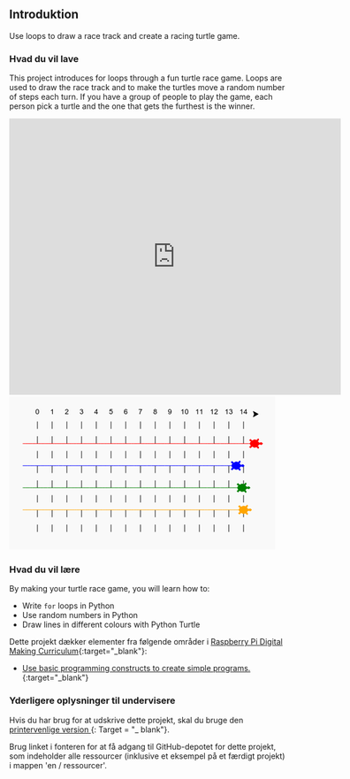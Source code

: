 ## Introduktion

Use loops to draw a race track and create a racing turtle game.

### Hvad du vil lave

This project introduces for loops through a fun turtle race game. Loops are used to draw the race track and to make the turtles move a random number of steps each turn. If you have a group of people to play the game, each person pick a turtle and the one that gets the furthest is the winner.

<div class="trinket">
  <iframe src="https://trinket.io/embed/python/9339862606?outputOnly=true&start=result" width="600" height="500" frameborder="0" marginwidth="0" marginheight="0" allowfullscreen>
  </iframe>
  <img src="images/race-finished.png">
</div>

### Hvad du vil lære

By making your turtle race game, you will learn how to:

+ Write `for` loops in Python
+ Use random numbers in Python
+ Draw lines in different colours with Python Turtle

Dette projekt dækker elementer fra følgende områder i [Raspberry Pi Digital Making Curriculum](http://rpf.io/curriculum){:target="_blank"}:

+ [Use basic programming constructs to create simple programs.](https://www.raspberrypi.org/curriculum/programming/creator/){:target="_blank"}

### Yderligere oplysninger til undervisere

Hvis du har brug for at udskrive dette projekt, skal du bruge den [ printervenlige version ](https://projects.raspberrypi.org/en/projects/turtle-race/print) {: Target = "_ blank"}.

Brug linket i fonteren for at få adgang til GitHub-depotet for dette projekt, som indeholder alle ressourcer (inklusive et eksempel på et færdigt projekt) i mappen 'en / ressourcer'.